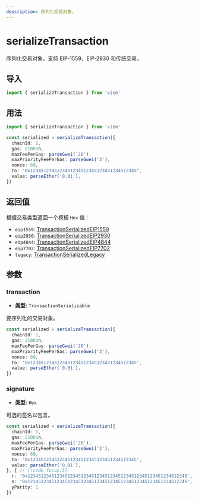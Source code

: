 ```yaml
---
description: 序列化交易对象。
---
```


# serializeTransaction

序列化交易对象。支持 EIP-1559、EIP-2930 和传统交易。

## 导入

```ts
import { serializeTransaction } from 'viem'
```

## 用法

```ts
import { serializeTransaction } from 'viem'

const serialized = serializeTransaction({
  chainId: 1,
  gas: 21001n,
  maxFeePerGas: parseGwei('20'),
  maxPriorityFeePerGas: parseGwei('2'),
  nonce: 69,
  to: "0x1234512345123451234512345123451234512345",
  value: parseEther('0.01'),
})
```

## 返回值

根据交易类型返回一个模板 `Hex` 值：

- `eip1559`: [TransactionSerializedEIP1559](/docs/glossary/types#TransactionSerializedEIP1559)
- `eip2930`: [TransactionSerializedEIP2930](/docs/glossary/types#TransactionSerializedEIP2930)
- `eip4844`: [TransactionSerializedEIP4844](/docs/glossary/types#TransactionSerializedEIP4844)
- `eip7702`: [TransactionSerializedEIP7702](/docs/glossary/types#TransactionSerializedEIP7702)
- `legacy`: [TransactionSerializedLegacy](/docs/glossary/types#TransactionSerializedLegacy) 

## 参数

### transaction

- **类型:** `TransactionSerializable`

要序列化的交易对象。

```ts
const serialized = serializeTransaction({
  chainId: 1,
  gas: 21001n,
  maxFeePerGas: parseGwei('20'),
  maxPriorityFeePerGas: parseGwei('2'),
  nonce: 69,
  to: '0x1234512345123451234512345123451234512345',
  value: parseEther('0.01'),
})
```

### signature

- **类型:** `Hex`

可选的签名以包含。

```ts
const serialized = serializeTransaction({
  chainId: 1,
  gas: 21001n,
  maxFeePerGas: parseGwei('20'),
  maxPriorityFeePerGas: parseGwei('2'),
  nonce: 69,
  to: '0x1234512345123451234512345123451234512345',
  value: parseEther('0.01'),
}, { // [!code focus:5]
  r: '0x123451234512345123451234512345123451234512345123451234512345',
  s: '0x123451234512345123451234512345123451234512345123451234512345',
  yParity: 1
})
```